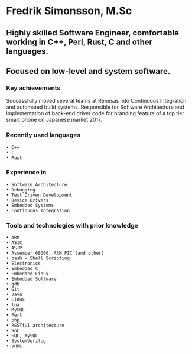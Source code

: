 # Fredrik Simonsson, M.Sc

## Highly skilled Software Engineer, comfortable working in C++, Perl, Rust, C and other languages.
## Focused on low-level and system software.
### Key achievements
Successfully moved several teams at Renesas into Continuous Integration and automated build systems.
Responsible for Software Architecture and Implementation of back-end driver code for branding feature of a top tier smart phone on Japanese market 2017.
### Recently used languages
    • C++
    • C
    • Rust
### Experience in

    • Software Architecture
    • Debugging
    • Test Driven Development
    • Device Drivers
    • Embedded Systems
    • Continuous Integration
### Tools and technologies with prior knowledge
    • ARM
    • ASIC 
    • ASIP
    • Assember 68000, ARM PIC (and other)
    • bash - Shell Scripting
    • Electronics 
    • Embedded C 
    • Embedded Linux 
    • Embedded Software 
    • gdb
    • Git 
    • Java
    • Linux  
    • lua
    • MySQL 
    • Perl
    • php
    • RESTful architecture
    • SoC
    • SQL, mySQL
    • SystemVerilog
    • VHDL
